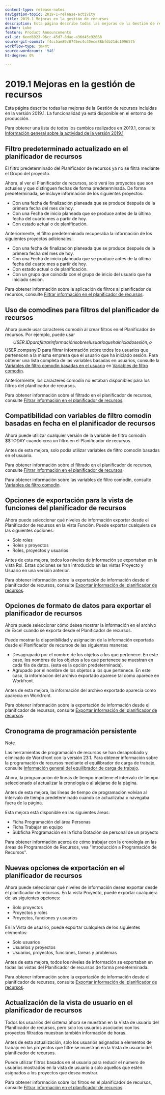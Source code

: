 ```yaml
---
content-type: release-notes
navigation-topic: 2019-1-release-activity
title: 2019.1 Mejoras en la gestión de recursos
description: Esta página describe todas las mejoras de la Gestión de recursos incluidas en la versión 2019.1. La funcionalidad ya está disponible en el entorno de producción.
author: Luke
feature: Product Announcements
exl-id: 6eed6023-96cc-45d7-8dae-a36d45e92068
source-git-commit: f4cc5ae89c8746ec4c40ece88bfdb21dc1996575
workflow-type: tm+mt
source-wordcount: '946'
ht-degree: 0%

---
```


# 2019.1 Mejoras en la gestión de recursos

Esta página describe todas las mejoras de la Gestión de recursos incluidas en la versión 2019.1. La funcionalidad ya está disponible en el entorno de producción.

Para obtener una lista de todos los cambios realizados en 2019.1, consulte [Información general sobre la actividad de la versión 2019.1](../../../../product-announcements/product-releases/quarterly-release-archive/2019.1-release-activity/2019.1-release-activity-overview.md).

## Filtro predeterminado actualizado en el planificador de recursos

El filtro predeterminado del Planificador de recursos ya no se filtra mediante el Grupo del proyecto.

Ahora, al ver el Planificador de recursos, solo verá los proyectos que son actuales y que distinguen fechas de forma predeterminada. De forma predeterminada, se incluye información de los siguientes proyectos:

* Con una fecha de finalización planeada que se produce después de la primera fecha del mes de hoy.
* Con una Fecha de inicio planeada que se produce antes de la última fecha del cuarto mes a partir de hoy.
* Con estado actual o de planificación.

Anteriormente, el filtro predeterminado recuperaba la información de los siguientes proyectos adicionales:

* Con una fecha de finalización planeada que se produce después de la primera fecha del mes de hoy.
* Con una Fecha de inicio planeada que se produce antes de la última fecha del cuarto mes a partir de hoy.
* Con estado actual o de planificación.
* Con un grupo que coincida con el grupo de inicio del usuario que ha iniciado sesión.

Para obtener información sobre la aplicación de filtros al planificador de recursos, consulte [Filtrar información en el planificador de recursos](../../../../resource-mgmt/resource-planning/filter-resource-planner.md).

## Uso de comodines para filtros del planificador de recursos

Ahora puede usar caracteres comodín al crear filtros en el Planificador de recursos. Por ejemplo, puede usar $$USER.ID para filtrar información sobre el usuario que ha iniciado sesión, o $$USER.companyID para filtrar información sobre todos los usuarios que pertenecen a la misma empresa que el usuario que ha iniciado sesión. Para obtener una lista completa de las variables basadas en usuarios, consulte la [Variables de filtro comodín basadas en el usuario](../../../../reports-and-dashboards/reports/reporting-elements/understand-wildcard-filter-variables.md#user-based-variables) en [Variables de filtro comodín](../../../../reports-and-dashboards/reports/reporting-elements/understand-wildcard-filter-variables.md).

Anteriormente, los caracteres comodín no estaban disponibles para los filtros del planificador de recursos.

Para obtener información sobre el filtrado en el planificador de recursos, consulte [Filtrar información en el planificador de recursos](../../../../resource-mgmt/resource-planning/filter-resource-planner.md).

<!--
<iframe class="mt-media" src="assets/290697527?title=0&byline=0&portrait=0" width="640px" height="360px" frameborder="0" allowfullscreen></iframe>
-->

## Compatibilidad con variables de filtro comodín basadas en fecha en el planificador de recursos

Ahora puede utilizar cualquier versión de la variable de filtro comodín $$TODAY cuando crea un filtro en el Planificador de recursos.

Antes de esta mejora, solo podía utilizar variables de filtro comodín basadas en el usuario.

Para obtener información sobre el filtrado en el planificador de recursos, consulte [Filtrar información en el planificador de recursos](../../../../resource-mgmt/resource-planning/filter-resource-planner.md).

Para obtener información sobre las variables de filtro comodín, consulte [Variables de filtro comodín](../../../../reports-and-dashboards/reports/reporting-elements/understand-wildcard-filter-variables.md).

## Opciones de exportación para la vista de funciones del planificador de recursos

Ahora puede seleccionar qué niveles de información exportar desde el Planificador de recursos en la vista Función. Puede exportar cualquiera de las siguientes opciones:

* Solo roles
* Roles y proyectos
* Roles, proyectos y usuarios

Antes de esta mejora, todos los niveles de información se exportaban en la vista Rol. Estas opciones se han introducido en las vistas Proyecto y Usuario en una versión anterior.

Para obtener información sobre la exportación de información desde el planificador de recursos, consulte [Exportar información del planificador de recursos](../../../../resource-mgmt/resource-planning/export-resource-planner.md).

## Opciones de formato de datos para exportar el planificador de recursos

Ahora puede seleccionar cómo desea mostrar la información en el archivo de Excel cuando se exporta desde el Planificador de recursos.

Puede mostrar la disponibilidad y asignación de la información exportada desde el Planificador de recursos de las siguientes maneras:

* Desagrupado por el nombre de los objetos a los que pertenece. En este caso, los nombres de los objetos a los que pertenece se muestran en cada fila de datos. (esta es la opción predeterminada).
* Agrupado por el nombre de los objetos a los que pertenece. En este caso, la información del archivo exportado aparece tal como aparece en Workfront.

Antes de esta mejora, la información del archivo exportado aparecía como aparecía en Workfront.

Para obtener información sobre la exportación de información desde el planificador de recursos, consulte [Exportar información del planificador de recursos](../../../../resource-mgmt/resource-planning/export-resource-planner.md).

## Cronograma de programación persistente

>[!NOTE]
>
>Las herramientas de programación de recursos se han desaprobado y eliminado de Workfront con la versión 23.1. Para obtener información sobre la programación de recursos mediante el equilibrador de carga de trabajo, consulte [Información general del equilibrador de carga de trabajo](../../../../resource-mgmt/workload-balancer/overview-workload-balancer.md).

Ahora, la programación de líneas de tiempo mantiene el intervalo de tiempo seleccionado al actualizar la cronología o al alejarse de la página.

Antes de esta mejora, las líneas de tiempo de programación volvían al intervalo de tiempo predeterminado cuando se actualizaba o navegaba fuera de la página.

Esta mejora está disponible en las siguientes áreas:

* Ficha Programación del área Personas
* Ficha Trabajar en equipo
* Subficha Programación en la ficha Dotación de personal de un proyecto

Para obtener información acerca de cómo trabajar con la cronología en las áreas de Programación de Recursos, vea &quot;Introducción a Programación de Recursos&quot;.

## Nuevas opciones de exportación en el planificador de recursos

Ahora puede seleccionar qué niveles de información desea exportar desde el planificador de recursos. En la vista Proyecto, puede exportar cualquiera de las siguientes opciones:

* Solo proyectos
* Proyectos y roles
* Proyectos, funciones y usuarios

En la Vista de usuario, puede exportar cualquiera de los siguientes elementos:

* Solo usuarios
* Usuarios y proyectos
* Usuarios, proyectos, funciones, tareas y problemas

Antes de esta mejora, todos los niveles de información se exportaban en todas las vistas del Planificador de recursos de forma predeterminada.

Para obtener información sobre la exportación de información desde el planificador de recursos, consulte [Exportar información del planificador de recursos](../../../../resource-mgmt/resource-planning/export-resource-planner.md).

## Actualización de la vista de usuario en el planificador de recursos

Todos los usuarios del sistema ahora se muestran en la Vista de usuario del Planificador de recursos, pero solo los usuarios asociados con los proyectos filtrados muestran también información de horas.

Antes de esta actualización, solo los usuarios asignados a elementos de trabajo en los proyectos que filtre se muestran en la Vista de usuario del planificador de recursos.

Puede utilizar filtros basados en el usuario para reducir el número de usuarios mostrados en la vista de usuario a solo aquellos que estén asignados a los proyectos que desea mostrar.

Para obtener información sobre los filtros en el planificador de recursos, consulte [Filtrar información en el planificador de recursos](../../../../resource-mgmt/resource-planning/filter-resource-planner.md).
